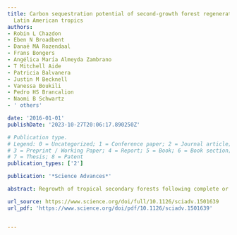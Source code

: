 ```yaml
---
title: Carbon sequestration potential of second-growth forest regeneration in the
  Latin American tropics
authors:
- Robin L Chazdon
- Eben N Broadbent
- Danaë MA Rozendaal
- Frans Bongers
- Angélica Marı́a Almeyda Zambrano
- T Mitchell Aide
- Patricia Balvanera
- Justin M Becknell
- Vanessa Boukili
- Pedro HS Brancalion
- Naomi B Schwartz
- ' others'

date: '2016-01-01'
publishDate: '2023-10-27T20:06:17.890250Z'

# Publication type.
# Legend: 0 = Uncategorized; 1 = Conference paper; 2 = Journal article;
# 3 = Preprint / Working Paper; 4 = Report; 5 = Book; 6 = Book section;
# 7 = Thesis; 8 = Patent
publication_types: ['2']

publication: '*Science Advances*'

abstract: Regrowth of tropical secondary forests following complete or nearly complete removal of forest vegetation actively stores carbon in aboveground biomass, partially counterbalancing carbon emissions from deforestation, forest degradation, burning of fossil fuels, and other anthropogenic sources. We estimate the age and spatial extent of lowland second-growth forests in the Latin American tropics and model their potential aboveground carbon accumulation over four decades. Our model shows that, in 2008, second-growth forests (1 to 60 years old) covered 2.4 million km2 of land (28.1% of the total study area). Over 40 years, these lands can potentially accumulate a total aboveground carbon stock of 8.48 Pg C (petagrams of carbon) in aboveground biomass via low-cost natural regeneration or assisted regeneration, corresponding to a total CO2 sequestration of 31.09 Pg CO2. This total is equivalent to carbon emissions from fossil fuel use and industrial processes in all of Latin America and the Caribbean from 1993 to 2014. Ten countries account for 95% of this carbon storage potential, led by Brazil, Colombia, Mexico, and Venezuela. We model future land-use scenarios to guide national carbon mitigation policies. Permitting natural regeneration on 40% of lowland pastures potentially stores an additional 2.0 Pg C over 40 years. Our study provides information and maps to guide national-level forest-based carbon mitigation plans on the basis of estimated rates of natural regeneration and pasture abandonment. Coupled with avoided deforestation and sustainable forest management, natural regeneration of second-growth forests provides a low-cost mechanism that yields a high carbon sequestration potential with multiple benefits for biodiversity and ecosystem services.

url_source: https://www.science.org/doi/full/10.1126/sciadv.1501639
url_pdf: 'https://www.science.org/doi/pdf/10.1126/sciadv.1501639'


---
```

